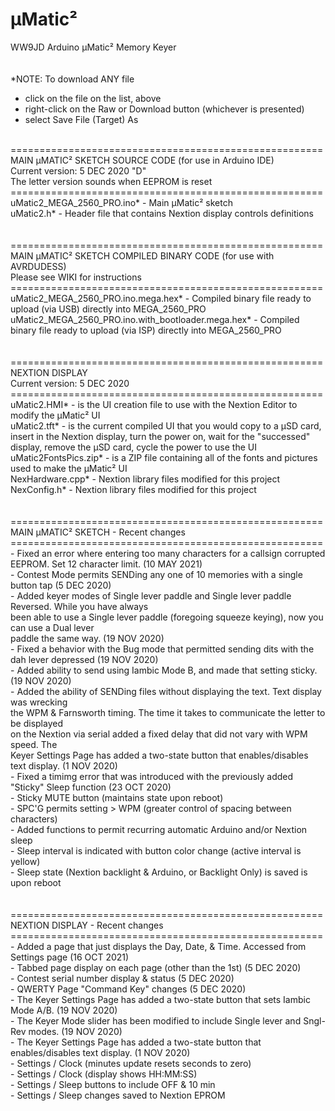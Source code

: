 # µMatic²
WW9JD Arduino µMatic² Memory Keyer <br>
<br>
<br>
*NOTE: To download ANY file
- click on the file on the list, above
- right-click on the Raw or Download button (whichever is presented)
- select Save File (Target) As
<br>
======================================================<br>
MAIN µMATIC² SKETCH SOURCE CODE (for use in Arduino IDE) <br>
Current version: 5 DEC 2020 "D"<br>
The letter version sounds when EEPROM is reset<br>
======================================================<br>
uMatic2_MEGA_2560_PRO.ino* - Main µMatic² sketch<br>
uMatic2.h* - Header file that contains Nextion display controls definitions<br>
<br>
<br>
======================================================<br>
MAIN µMATIC² SKETCH COMPILED BINARY CODE (for use with AVRDUDESS)<br>
  Please see WIKI for instructions<br>
======================================================<br>
uMatic2_MEGA_2560_PRO.ino.mega.hex* - Compiled binary file ready to upload (via USB) directly into MEGA_2560_PRO<br>
uMatic2_MEGA_2560_PRO.ino.with_bootloader.mega.hex* - Compiled binary file ready to upload (via ISP) directly into MEGA_2560_PRO<br>
<br>
<br>
======================================================<br>
NEXTION DISPLAY  <br>
Current version: 5 DEC 2020<br>
======================================================<br>
uMatic2.HMI* - is the UI creation file to use with the Nextion Editor to modify the µMatic² UI <br>
uMatic2.tft* - is the current compiled UI that you would copy to a µSD card, insert in the Nextion display, turn the power on, wait for the "successed" display, remove the µSD card, cycle the power to use the UI <br>
uMatic2FontsPics.zip* - is a ZIP file containing all of the fonts and pictures used to make the µMatic² UI<br>
NexHardware.cpp* - Nextion library files modified for this project<br>
NexConfig.h* - Nextion library files modified for this project<br>
<br>
<br>
======================================================<br>
MAIN µMATIC² SKETCH - Recent changes <br>
======================================================<br>
- Fixed an error where entering too many characters for a callsign corrupted EEPROM. Set 12 character limit. (10 MAY 2021) <br>
- Contest Mode permits SENDing any one of 10 memories with a single button tap (5 DEC 2020)<br>
- Added keyer modes of Single lever paddle and Single lever paddle Reversed. While you have always <br>
  been able to use a Single lever paddle (foregoing squeeze keying), now you can use a Dual lever <br>
  paddle the same way. (19 NOV 2020) <br>
- Fixed a behavior with the Bug mode that permitted sending dits with the dah lever depressed (19 NOV 2020) <br>  
- Added ability to send using Iambic Mode B, and made that setting sticky. (19 NOV 2020) <br>
- Added the ability of SENDing files without displaying the text. Text display was wrecking <br>
  the WPM & Farnsworth timing. The time it takes to communicate the letter to be displayed<br>
  on the Nextion via serial added a fixed delay that did not vary with WPM speed. The<br>
  Keyer Settings Page has added a two-state button that enables/disables text display. (1 NOV 2020)<br>
- Fixed a timimg error that was introduced with the previously added "Sticky" Sleep function  (23 OCT 2020)<br>
- Sticky MUTE button (maintains state upon reboot)<br>
- SPC'G permits setting > WPM (greater control of spacing between characters)<br>
- Added functions to permit recurring automatic Arduino and/or Nextion sleep <br>
- Sleep interval is indicated with button color change (active interval is yellow)<br>
- Sleep state (Nextion backlight & Arduino, or Backlight Only) is saved is upon reboot<br>
<br>
<br>
======================================================<br>
NEXTION DISPLAY - Recent changes   <br>
======================================================<br>
- Added a page that just displays the Day, Date, & Time. Accessed from Settings page (16 OCT 2021)<br>
- Tabbed page display on each page (other than the 1st) (5 DEC 2020)<br>
- Contest serial number display & status (5 DEC 2020)<br>
- QWERTY Page "Command Key" changes (5 DEC 2020)<br>
- The Keyer Settings Page has added a two-state button that sets Iambic Mode A/B. (19 NOV 2020)<br>
- The Keyer Mode slider has been modified to include Single lever and Sngl-Rev modes. (19 NOV 2020)<br>
- The Keyer Settings Page has added a two-state button that enables/disables text display. (1 NOV 2020)<br>
- Settings / Clock (minutes update resets seconds to zero)<br>
- Settings / Clock (display shows HH:MM:SS)<br>
- Settings / Sleep buttons to include OFF & 10 min<br>
- Settings / Sleep changes saved to Nextion EPROM<br>
<br>
<br>
<br>
<br>
